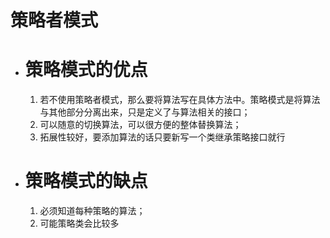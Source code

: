 # **策略者模式**

+ # 策略模式的优点
   1. 若不使用策略者模式，那么要将算法写在具体方法中。策略模式是将算法与其他部分分离出来，只是定义了与算法相关的接口；
   2. 可以随意的切换算法，可以很方便的整体替换算法；
   3. 拓展性较好，要添加算法的话只要新写一个类继承策略接口就行

+ # 策略模式的缺点
   1. 必须知道每种策略的算法；
   2. 可能策略类会比较多
